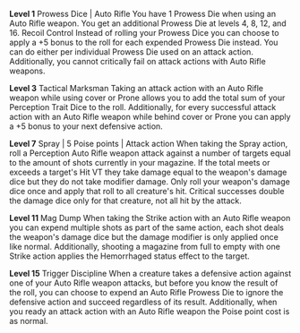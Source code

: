 **Level 1**
Prowess Dice | Auto Rifle
	You have 1 Prowess Die when using an Auto Rifle weapon. You get an additional Prowess Die at levels 4, 8, 12, and 16.
Recoil Control
	Instead of rolling your Prowess Dice you can choose to apply a +5 bonus to the roll for each expended Prowess Die instead. You can do either per individual Prowess Die used on an attack action. Additionally, you cannot critically fail on attack actions with Auto Rifle weapons.

**Level 3**
Tactical Marksman
	Taking an attack action with an Auto Rifle weapon while using cover or Prone allows you to add the total sum of your Perception Trait Dice to the roll. Additionally, for every successful attack action with an Auto Rifle weapon while behind cover or Prone you can apply a +5 bonus to your next defensive action.

**Level 7**
Spray | 5 Poise points | Attack action
	When taking the Spray action, roll a Perception Auto Rifle weapon attack against a number of targets equal to the amount of shots currently in your magazine. If the total meets or exceeds a target's Hit VT they take damage equal to the weapon's damage dice but they do not take modifier damage. Only roll your weapon's damage dice once and apply that roll to all creature's hit. Critical successes double the damage dice only for that creature, not all hit by the attack.

**Level 11**
Mag Dump
	When taking the Strike action with an Auto Rifle weapon you can expend multiple shots as part of the same action, each shot deals the weapon's damage dice but the damage modifier is only applied once like normal. Additionally, shooting a magazine from full to empty with one Strike action applies the Hemorrhaged status effect to the target.

**Level 15**
Trigger Discipline
	When a creature takes a defensive action against one of your Auto Rifle weapon attacks, but before you know the result of the roll, you can choose to expend an Auto Rifle Prowess Die to ignore the defensive action and succeed regardless of its result. Additionally, when you ready an attack action with an Auto Rifle weapon the Poise point cost is as normal.
